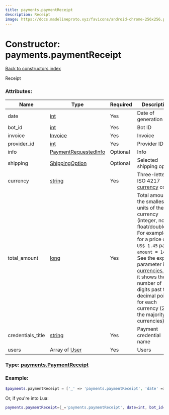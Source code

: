 ```yaml
---
title: payments.paymentReceipt
description: Receipt
image: https://docs.madelineproto.xyz/favicons/android-chrome-256x256.png
---
```

# Constructor: payments.paymentReceipt  
[Back to constructors index](index.md)



Receipt

### Attributes:

| Name     |    Type       | Required | Description |
|----------|---------------|----------|-------------|
|date|[int](../types/int.md) | Yes|Date of generation|
|bot\_id|[int](../types/int.md) | Yes|Bot ID|
|invoice|[Invoice](../types/Invoice.md) | Yes|Invoice|
|provider\_id|[int](../types/int.md) | Yes|Provider ID|
|info|[PaymentRequestedInfo](../types/PaymentRequestedInfo.md) | Optional|Info|
|shipping|[ShippingOption](../types/ShippingOption.md) | Optional|Selected shipping option|
|currency|[string](../types/string.md) | Yes|Three-letter ISO 4217 [currency](https://core.telegram.org/bots/payments#supported-currencies) code|
|total\_amount|[long](../types/long.md) | Yes|Total amount in the smallest units of the currency (integer, not float/double). For example, for a price of `US$ 1.45` pass `amount = 145`. See the exp parameter in [currencies.json](https://core.telegram.org/bots/payments/currencies.json), it shows the number of digits past the decimal point for each currency (2 for the majority of currencies).|
|credentials\_title|[string](../types/string.md) | Yes|Payment credential name|
|users|Array of [User](../types/User.md) | Yes|Users|



### Type: [payments.PaymentReceipt](../types/payments.PaymentReceipt.md)


### Example:

```php
$payments.paymentReceipt = ['_' => 'payments.paymentReceipt', 'date' => int, 'bot_id' => int, 'invoice' => Invoice, 'provider_id' => int, 'info' => PaymentRequestedInfo, 'shipping' => ShippingOption, 'currency' => 'string', 'total_amount' => long, 'credentials_title' => 'string', 'users' => [User, User]];
```  


Or, if you're into Lua:

```lua
payments.paymentReceipt={_='payments.paymentReceipt', date=int, bot_id=int, invoice=Invoice, provider_id=int, info=PaymentRequestedInfo, shipping=ShippingOption, currency='string', total_amount=long, credentials_title='string', users={User}}

```


